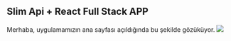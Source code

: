 ## Slim Api + React Full Stack APP
Merhaba, uygulamamızın ana sayfası açıldığında bu şekilde gözüküyor.
<img src="https://i.hizliresim.com/k2prqev.png" >
